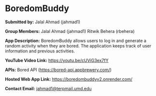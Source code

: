 # BoredomBuddy

**Submitted by:** Jalal Ahmad (jahmad1)

**Group Members:** Jalal Ahmad (jahmad1) Ritwik Behera (rbehera)

**App Description:** BoredomBuddy allows users to log in and generate a random activity when they are bored. The application keeps track of user information and previous activities.

**YouTube Video Link:** <https://youtu.be/cUViG3ex7fY>

**APIs:** Bored API (<https://bored-api.appbrewery.com/>)

**Hosted Web App Link:** <https://boredombuddyv2.onrender.com/>

**Contact Email:** <jahmad1@terpmail.umd.edu>